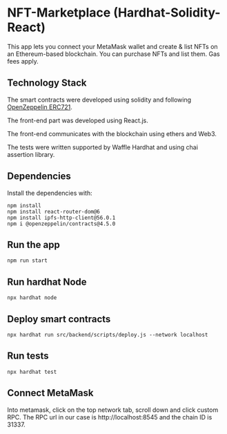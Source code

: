# NFT-Marketplace (Hardhat-Solidity-React)
This app lets you connect your MetaMask wallet and create & list NFTs on an Ethereum-based blockchain. You can purchase NFTs and list them. Gas fees apply.

## Technology Stack
The smart contracts were developed using solidity and following [OpenZeppelin ERC721](https://docs.openzeppelin.com/contracts/2.x/api/token/erc721).

The front-end part was developed using React.js.

The front-end communicates with the blockchain using ethers and Web3.

The tests were written supported by Waffle Hardhat and using chai assertion library.

## Dependencies
Install the dependencies with:
```
npm install
npm install react-router-dom@6
npm install ipfs-http-client@56.0.1
npm i @openzeppelin/contracts@4.5.0
```

## Run the app
```
npm run start
```

## Run hardhat Node
```
npx hardhat node
```

## Deploy smart contracts
```
npx hardhat run src/backend/scripts/deploy.js --network localhost
```

## Run tests
```
npx hardhat test
```

## Connect MetaMask
Into metamask, click on the top network tab, scroll down and click custom RPC. The RPC url in our case is http://localhost:8545 and the chain ID is 31337.

